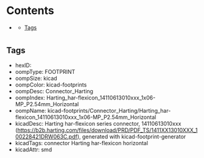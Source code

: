 



Contents
========

* [](#)
	* [Tags](#tags)

# 

## Tags

- hexID: 
- oompType: FOOTPRINT
- oompSize: kicad
- oompColor: kicad-footprints
- oompDesc: Connector_Harting
- oompIndex: Harting_har-flexicon_14110613010xxx_1x06-MP_P2.54mm_Horizontal
- oompName: kicad-footprints/Connector_Harting/Harting_har-flexicon_14110613010xxx_1x06-MP_P2.54mm_Horizontal
- kicadDesc: Harting har-flexicon series connector, 14110613010xxx (https://b2b.harting.com/files/download/PRD/PDF_TS/1411XX13010XXX_100228421DRW063C.pdf), generated with kicad-footprint-generator
- kicadTags: connector Harting har-flexicon horizontal
- kicadAttr: smd
